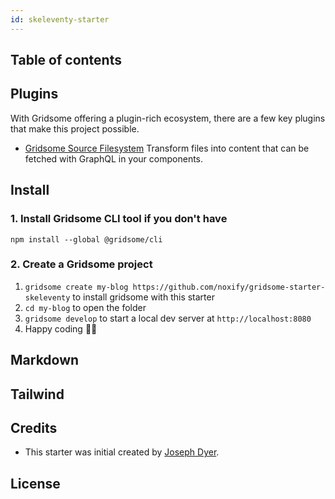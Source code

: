 ```yaml
---
id: skeleventy-starter
---
```

## Table of contents

## Plugins

With Gridsome offering a plugin-rich ecosystem, there are a few key plugins that make this project possible. 

- [Gridsome Source Filesystem](https://gridsome.org/plugins/@gridsome/source-filesystem) Transform files into content that can be fetched with GraphQL in your components.

## Install

### 1. Install Gridsome CLI tool if you don't have

`npm install --global @gridsome/cli`

### 2. Create a Gridsome project

1. `gridsome create my-blog https://github.com/noxify/gridsome-starter-skeleventy` to install gridsome with this starter
2. `cd my-blog` to open the folder
3. `gridsome develop` to start a local dev server at `http://localhost:8080`
4. Happy coding 🎉🙌

## Markdown

## Tailwind

## Credits

* This starter was initial created by [Joseph Dyer](https://github.com/josephdyer).

## License